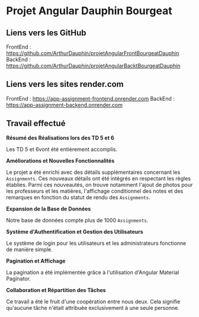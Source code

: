 # Projet Angular Dauphin Bourgeat
## Liens vers les GitHub

FrontEnd : https://github.com/ArthurDauphin/projetAngularFrontBourgeatDauphin
BackEnd : https://github.com/ArthurDauphin/projetAngularBacktBourgeatDauphin

## Liens vers les sites render.com

FrontEnd : https://app-assignment-frontend.onrender.com
BackEnd : https://app-assignment-backend.onrender.com

## Travail effectué

**Résumé des Réalisations lors des TD 5 et 6**

Les TD 5 et 6vont été entièrement accomplis.

**Améliorations et Nouvelles Fonctionnalités**

Le projet a été enrichi avec des détails supplémentaires concernant les `Assignments`. Ces nouveaux détails ont été intégrés en respectant les règles établies. Parmi ces nouveautés, on trouve notamment l'ajout de photos pour les professeurs et les matières, l'affichage conditionnel des notes et des remarques en fonction du statut de rendu des `Assignments`.

**Expansion de la Base de Données**

Notre base de données compte  plus de 1000 `Assignments`. 

**Système d'Authentification et Gestion des Utilisateurs**

Le système de login pour les utilisateurs et les administrateurs fonctionne de manière simple.

**Pagination et Affichage**

La pagination a été implémentée grâce à l'utilisation d'Angular Material Paginator.

**Collaboration et Répartition des Tâches**

Ce travail a été le fruit d'une coopération entre nous deux. Cela signifie qu'aucune tâche n'était attribuée exclusivement à une seule personne.

